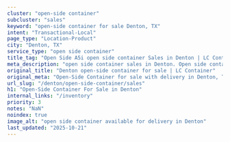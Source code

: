 ```yaml
---
cluster: "open-side container"
subcluster: "sales"
keyword: "open-side container for sale Denton, TX"
intent: "Transactional-Local"
page_type: "Location-Product"
city: "Denton, TX"
service_type: "open side container"
title_tag: "Open Side A5i open side container Sales in Denton | LC Container"
meta_description: "open side container sales in Denton. Open side containers for oversized cargo. Fast delivery, competitive pricing. Serving open side container area. Quote ID: H2K. Call (214) 524-4168 for your free quote today."
original_title: "Denton open-side container for sale | LC Container"
original_meta: "Open-Side Container for sale with delivery in Denton, TX. LC Container — local Since 2003. Get pricing today."
url_slug: "/denton/open-side-container/sales"
h1: "Open-Side Container For Sale in Denton"
internal_links: "/inventory"
priority: 3
notes: "NaN"
noindex: true
image_alt: "open side container available for delivery in Denton"
last_updated: "2025-10-21"
---
```


<!-- TODO: Add unique city/inventory copy, images, and internal links here. -->

